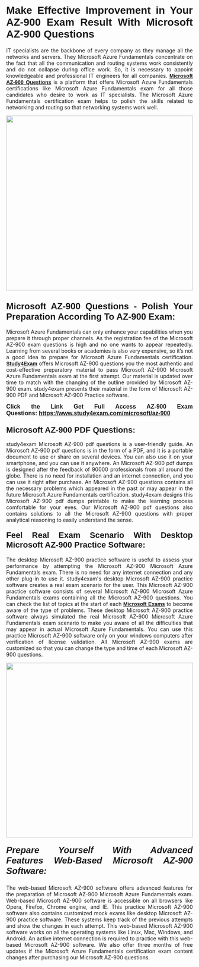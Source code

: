 <h1 style="text-align: justify;"><span style="font-family:Verdana,Geneva,sans-serif;"><strong>Make Effective Improvement in Your AZ-900 Exam Result With Microsoft AZ-900 Questions</strong></span></h1>

<p style="text-align: justify;">IT specialists are the backbone of every company as they manage all the networks and servers. They Microsoft Azure Fundamentals concentrate on the fact that all the communication and routing systems work consistently and do not collapse during office work. So, it is necessary to appoint knowledgeable and professional IT engineers for all companies. <a href="https://www.study4exam.com/microsoft/az-900" target="_blank"><span style="font-family:Tahoma,Geneva,sans-serif;"><strong>Microsoft AZ-900 Questions</strong></span></a> is a platform that offers Microsoft Azure Fundamentals certifications like Microsoft Azure Fundamentals exam for all those candidates who desire to work as IT specialists. The Microsoft Azure Fundamentals certification exam helps to polish the skills related to networking and routing so that networking systems work well.</p>

<p style="text-align: justify;"><a href="https://www.study4exam.com/microsoft/az-900" target="_blank"><img alt="" src="https://www.thequestionanswers.com/wp-content/uploads/2022/02/Study4Exam-Cert-Exams-Questions.webp" style="width: 100%; height: 470px;" /></a></p>

<h2 style="text-align: justify;"><span style="font-family:Verdana,Geneva,sans-serif;"><strong><span style="font-size:24px;">Microsoft AZ-900 Questions - Polish Your Preparation According To AZ-900 Exam:</span></strong></span></h2>

<p style="text-align: justify;">Microsoft Azure Fundamentals can only enhance your capabilities when you prepare it through proper channels. As the registration fee of the Microsoft AZ-900 exam questions is high and no one wants to appear repeatedly. Learning from several books or academies is also very expensive, so it’s not a good idea to prepare for Microsoft Azure Fundamentals certification. <a href="https://www.study4exam.com/" target="_blank"><span style="font-family:Tahoma,Geneva,sans-serif;"><strong>Study4Exam</strong></span></a> offers Microsoft AZ-900 questions you the most authentic and cost-effective preparatory material to pass Microsoft AZ-900 Microsoft Azure Fundamentals exam at the first attempt. Our material is updated over time to match with the changing of the outline provided by Microsoft AZ-900 exam. study4exam presents their material in the form of Microsoft AZ-900 PDF and Microsoft AZ-900 Practice software.</p>

<p style="text-align: justify;"><span style="font-size:16px;"><span style="font-family:Verdana,Geneva,sans-serif;"><strong>Click the Link Get Full Access AZ-900 Exam Questions: <a href="https://www.study4exam.com/microsoft/az-900" target="_blank">https://www.study4exam.com/microsoft/az-900</a></strong></span></span></p>

<h3 style="text-align: justify;"><strong><span style="font-size:22px;"><span style="font-family:Verdana,Geneva,sans-serif;">Microsoft AZ-900 PDF Questions:</span></span></strong></h3>

<p style="text-align: justify;">study4exam Microsoft AZ-900 pdf questions is a user-friendly guide. An Microsoft AZ-900 pdf questions is in the form of a PDF, and it is a portable document to use or share on several devices. You can also use it on your smartphone, and you can use it anywhere. An Microsoft AZ-900 pdf dumps is designed after the feedback of 90000 professionals from all around the globe. There is no need for installation and an internet connection, and you can use it right after purchase. An Microsoft AZ-900 questions contains all the necessary problems which appeared in the past or may appear in the future Microsoft Azure Fundamentals certification. study4exam designs this Microsoft AZ-900 pdf dumps printable to make the learning process comfortable for your eyes. Our Microsoft AZ-900 pdf questions also contains solutions to all the Microsoft AZ-900 questions with proper analytical reasoning to easily understand the sense.</p>

<h4 style="text-align: justify;"><strong><span style="font-size:22px;"><span style="font-family:Verdana,Geneva,sans-serif;">Feel Real Exam Scenario With Desktop Microsoft AZ-900 Practice Software:</span></span></strong></h4>

<p style="text-align: justify;">The desktop Microsoft AZ-900 practice software is useful to assess your performance by attempting the Microsoft AZ-900 Microsoft Azure Fundamentals exam. There is no need for any internet connection and any other plug-in to use it. study4exam's desktop Microsoft AZ-900 practice software creates a real exam scenario for the user. This Microsoft AZ-900 practice software consists of several Microsoft AZ-900 Microsoft Azure Fundamentals exams containing all the Microsoft AZ-900 questions. You can check the list of topics at the start of each <a href="https://www.study4exam.com/microsoft-exams" target="_blank"><span style="font-family:Verdana,Geneva,sans-serif;"><strong>Microsoft Exams</strong></span></a> to become aware of the type of problems. These desktop Microsoft AZ-900 practice software always simulated the real Microsoft AZ-900 Microsoft Azure Fundamentals exam scenario to make you aware of all the difficulties that may appear in actual Microsoft Azure Fundamentals. You can use this practice Microsoft AZ-900 software only on your windows computers after verification of license validation. All Microsoft AZ-900 exams are customized so that you can change the type and time of each Microsoft AZ-900 questions.</p>

<p style="text-align: justify;"><a href="https://www.study4exam.com/microsoft/az-900" target="_blank"><img alt="" src="https://www.thequestionanswers.com/wp-content/uploads/2022/02/Study4Exam-Cert-Exams-Questions-Discount.webp" style="width: 100%; height: 470px;" /></a></p>

<h5 style="text-align: justify;"><strong><span style="font-size:24px;"><span style="font-family:Verdana,Geneva,sans-serif;">Prepare Yourself With Advanced Features Web-Based Microsoft AZ-900 Software:</span></span></strong></h5>

<p style="text-align: justify;">The web-based Microsoft AZ-900 software offers advanced features for the preparation of Microsoft AZ-900 Microsoft Azure Fundamentals exam. Web-based Microsoft AZ-900 software is accessible on all browsers like Opera, Firefox, Chrome engine, and IE. This practice Microsoft AZ-900 software also contains customized mock exams like desktop Microsoft AZ-900 practice software. These systems keep track of the previous attempts and show the changes in each attempt. This web-based Microsoft AZ-900 software works on all the operating systems like Linux, Mac, Windows, and Android. An active internet connection is required to practice with this web-based Microsoft AZ-900 software. We also offer three months of free updates if the Microsoft Azure Fundamentals certification exam content changes after purchasing our Microsoft AZ-900 questions. </p>
